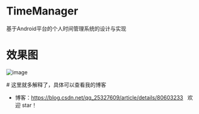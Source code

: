 # TimeManager
基于Android平台的个人时间管理系统的设计与实现

# 效果图
 ![image](https://img-blog.csdn.net/20180606234544835?watermark/2/text/aHR0cHM6Ly9ibG9nLmNzZG4ubmV0L3FxXzI1MzI3NjA5/font/5a6L5L2T/fontsize/400/fill/I0JBQkFCMA==/dissolve/70)

 
# 这里就多解释了，具体可以查看我的博客
* 博客：https://blog.csdn.net/qq_25327609/article/details/80603233
 
欢迎 star！
